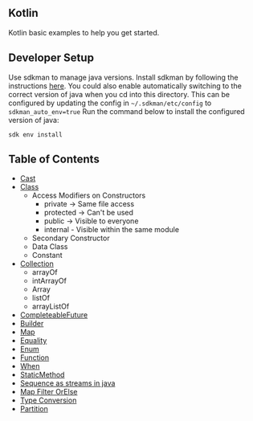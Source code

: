 ## Kotlin
Kotlin basic examples to help you get started.

## Developer Setup

Use sdkman to manage java versions. Install sdkman by following the instructions [here](https://sdkman.io/install).
You could also enable automatically switching to the correct version of java when you cd into this directory.
This can be configured by updating the config in `~/.sdkman/etc/config` to `sdkman_auto_env=true`
Run the command below to install the configured version of java:

    sdk env install


## Table of Contents

* [Cast](src/main/kotlin/Cast.kt)
* [Class](src/main/kotlin/Class.kt)
  * Access Modifiers on Constructors
    * private -> Same file access
    * protected -> Can't be used
    * public -> Visible to everyone
    * internal - Visible within the same module
  * Secondary Constructor
  * Data Class
  * Constant
* [Collection](src/main/kotlin/Collection.kt)
  * arrayOf
  * intArrayOf
  * Array
  * listOf
  * arrayListOf
* [CompleteableFuture](src/main/kotlin/CompletableFuture.kt)
* [Builder](src/main/kotlin/Builder.kt)
* [Map](src/main/kotlin/Map.kt)
* [Equality](src/main/kotlin/Equality.kt)
* [Enum](src/main/kotlin/Enum.kt)
* [Function](src/main/kotlin/Function.kt)
* [When](src/main/kotlin/When.kt)
* [StaticMethod](src/main/kotlin/StaticMethod.kt)
* [Sequence as streams in java](src/main/kotlin/Sequence.kt)
* [Map Filter OrElse](src/main/kotlin/MapFilterOrElse.kt)
* [Type Conversion](src/main/kotlin/TypeConversion.kt)
* [Partition](src/main/kotlin/Partition.kt)
